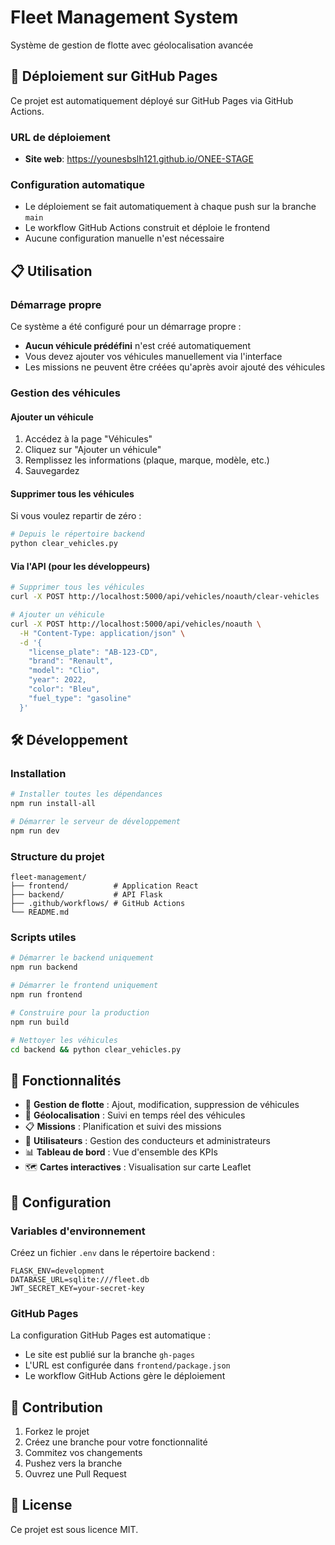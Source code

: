 # Fleet Management System

Système de gestion de flotte avec géolocalisation avancée

## 🚀 Déploiement sur GitHub Pages

Ce projet est automatiquement déployé sur GitHub Pages via GitHub Actions.

### URL de déploiement
- **Site web**: https://younesbslh121.github.io/ONEE-STAGE

### Configuration automatique
- Le déploiement se fait automatiquement à chaque push sur la branche `main`
- Le workflow GitHub Actions construit et déploie le frontend
- Aucune configuration manuelle n'est nécessaire

## 📋 Utilisation

### Démarrage propre
Ce système a été configuré pour un démarrage propre :
- **Aucun véhicule prédéfini** n'est créé automatiquement
- Vous devez ajouter vos véhicules manuellement via l'interface
- Les missions ne peuvent être créées qu'après avoir ajouté des véhicules

### Gestion des véhicules

#### Ajouter un véhicule
1. Accédez à la page "Véhicules"
2. Cliquez sur "Ajouter un véhicule"
3. Remplissez les informations (plaque, marque, modèle, etc.)
4. Sauvegardez

#### Supprimer tous les véhicules
Si vous voulez repartir de zéro :
```bash
# Depuis le répertoire backend
python clear_vehicles.py
```

#### Via l'API (pour les développeurs)
```bash
# Supprimer tous les véhicules
curl -X POST http://localhost:5000/api/vehicles/noauth/clear-vehicles

# Ajouter un véhicule
curl -X POST http://localhost:5000/api/vehicles/noauth \
  -H "Content-Type: application/json" \
  -d '{
    "license_plate": "AB-123-CD",
    "brand": "Renault",
    "model": "Clio",
    "year": 2022,
    "color": "Bleu",
    "fuel_type": "gasoline"
  }'
```

## 🛠️ Développement

### Installation
```bash
# Installer toutes les dépendances
npm run install-all

# Démarrer le serveur de développement
npm run dev
```

### Structure du projet
```
fleet-management/
├── frontend/          # Application React
├── backend/           # API Flask
├── .github/workflows/ # GitHub Actions
└── README.md
```

### Scripts utiles
```bash
# Démarrer le backend uniquement
npm run backend

# Démarrer le frontend uniquement
npm run frontend

# Construire pour la production
npm run build

# Nettoyer les véhicules
cd backend && python clear_vehicles.py
```

## 📱 Fonctionnalités

- 🚗 **Gestion de flotte** : Ajout, modification, suppression de véhicules
- 📍 **Géolocalisation** : Suivi en temps réel des véhicules
- 📋 **Missions** : Planification et suivi des missions
- 👥 **Utilisateurs** : Gestion des conducteurs et administrateurs
- 📊 **Tableau de bord** : Vue d'ensemble des KPIs
- 🗺️ **Cartes interactives** : Visualisation sur carte Leaflet

## 🔧 Configuration

### Variables d'environnement
Créez un fichier `.env` dans le répertoire backend :
```env
FLASK_ENV=development
DATABASE_URL=sqlite:///fleet.db
JWT_SECRET_KEY=your-secret-key
```

### GitHub Pages
La configuration GitHub Pages est automatique :
- Le site est publié sur la branche `gh-pages`
- L'URL est configurée dans `frontend/package.json`
- Le workflow GitHub Actions gère le déploiement

## 🤝 Contribution

1. Forkez le projet
2. Créez une branche pour votre fonctionnalité
3. Commitez vos changements
4. Pushez vers la branche
5. Ouvrez une Pull Request

## 📄 License

Ce projet est sous licence MIT.
